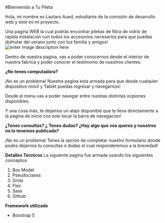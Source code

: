 #Bienvenido a Tu Pileta

Hola, mi nombre es Lautaro Aued, estudiante de la comisión de desarrollo web y este es mi proyecto.

Una pagina WEB la cual podrás encontrar piletas de fibra de vidrio de rápida instalación con todos los accesorios necesarios para que puedas disfrutar del verano junto con tus familia y amigos!
![enter image description here](https://px.cdn.lanueva.com/012022/1642088641267/Ni%C3%B1os%20pileta%20ojos%20rojos.jpg?cw=807)

Dentro de nuestra pagina, vas a poder conocernos desde el interior de nuestra fabrica y poder conocer el testimonio de nuestros clientes. 

**¿No tenes computadora?** 

¡No es un problema! Nuestra pagina esta armada para que desde cualquier dispositivo móvil y Tablet puedas ingresar y navegarnos! 

Desde el menu vas a poder navegar entre nuestas distintas ocpiones disponibles.

Y una cosa más, te dejamos un atajo disponible que te lleva directamente a la pagina de inicio con solo tocar la barra de navegacion! 

**¿Tenes consultas? ¿ Tenes dudas? ¿Hay algo que vos queres y nosotros no lo tenemos publicado?**

¡No es un problema! Tenes la opción de completar nuestro formulario donde podes dejarnos tu consultas o dudas el cual responderemos a la brevedad! 


**Detalles Técnicos** 
La siguiente pagina fue armada usando los siguientes conceptos:
1.  Box Model
2.  Pseudoclases
3.  Grids
4.  Flex
5.  Sass
6.  Github

**Framework utilizado**
-   Boostrap 5